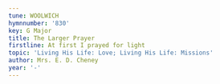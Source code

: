 ```yaml
---
tune: WOOLWICH
hymnnumber: '830'
key: G Major
title: The Larger Prayer
firstline: At first I prayed for light
topic: 'Living His Life: Love; Living His Life: Missions'
author: Mrs. E. D. Cheney
year: '-'
---
```

